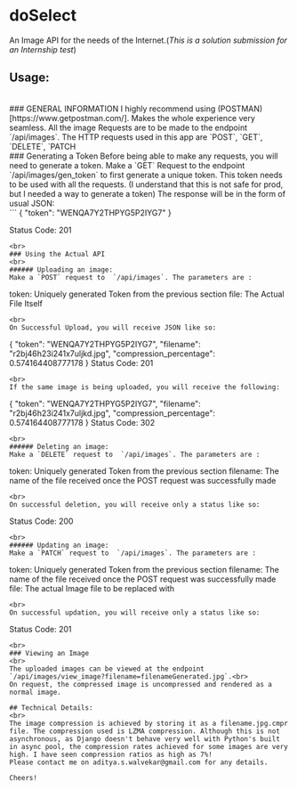 # doSelect
An Image API for the needs of the Internet.(_This is a solution submission for an Internship test_)
## Usage:
<br>
### GENERAL INFORMATION
I highly recommend using (POSTMAN)[https://www.getpostman.com/]. Makes the whole experience very seamless.
All the image Requests are to be made to the endpoint `/api/images`. The HTTP requests used in this app are `POST`, `GET`, `DELETE`, `PATCH
<br>
### Generating a Token
Before being able to make any requests, you will need to generate a token. Make a `GET` Request to the endpoint `/api/images/gen_token` to first generate a unique token. This token needs to be used with all the requests. (I understand that this is not safe for prod, but I needed a way to generate a token)
The response will be in the form of usual JSON:
<br>
```
{
  "token": "WENQA7Y2THPYG5P2IYG7"
}

Status Code: 201
```
<br>
### Using the Actual API
<br>
###### Uploading an image:
Make a `POST` request to  `/api/images`. The parameters are :
```
token: Uniquely generated Token from the previous section
file: The Actual File Itself

```
<br>
On Successful Upload, you will receive JSON like so:

```
{
  "token": "WENQA7Y2THPYG5P2IYG7",
  "filename": "r2bj46h23i241x7uljkd.jpg",
  "compression_percentage": 0.574164408777178
}
Status Code: 201
```
<br>
If the same image is being uploaded, you will receive the following:
```
{
  "token": "WENQA7Y2THPYG5P2IYG7",
  "filename": "r2bj46h23i241x7uljkd.jpg",
  "compression_percentage": 0.574164408777178
}
Status Code: 302
```
<br>
###### Deleting an image:
Make a `DELETE` request to  `/api/images`. The parameters are :
```
token: Uniquely generated Token from the previous section
filename: The name of the file received once the POST request was successfully made

```
<br>
On successful deletion, you will receive only a status like so:

```
Status Code: 200
```
<br>
###### Updating an image:
Make a `PATCH` request to  `/api/images`. The parameters are :
```
token: Uniquely generated Token from the previous section
filename: The name of the file received once the POST request was successfully made
file: The actual Image file to be replaced with
```
<br>
On successful updation, you will receive only a status like so:

```
Status Code: 201
```
<br>
### Viewing an Image
<br>
The uploaded images can be viewed at the endpoint `/api/images/view_image?filename=filenameGenerated.jpg`.<br>
On request, the compressed image is uncompressed and rendered as a normal image.

## Technical Details:
<br>
The image compression is achieved by storing it as a filename.jpg.cmpr file. The compression used is LZMA compression. Although this is not asynchronous, as Django doesn't behave very well with Python's built in async pool, the compression rates achieved for some images are very high. I have seen compression ratios as high as 7%!
Please contact me on aditya.s.walvekar@gmail.com for any details.

Cheers!